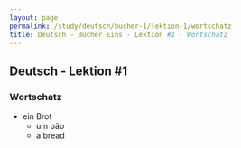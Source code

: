 ```yaml
---
layout: page
permalink: /study/deutsch/bucher-1/lektion-1/wortschatz
title: Deutsch - Bucher Eins - Lektion #1 - Wortschatz
---
```


## Deutsch - Lektion #1

### Wortschatz

* ein Brot
  * um pão
  * a bread

